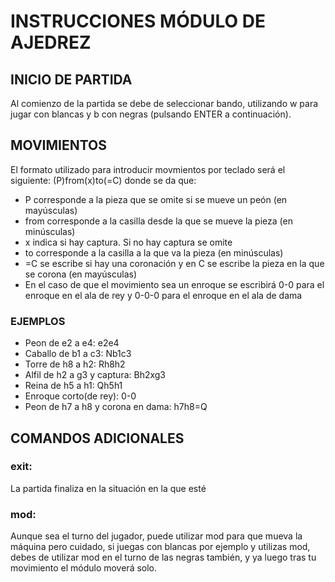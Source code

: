 

# INSTRUCCIONES MÓDULO DE AJEDREZ 

## INICIO DE PARTIDA

Al comienzo de la partida se debe de seleccionar bando, utilizando w para jugar con blancas y b con negras (pulsando ENTER a continuación).

## MOVIMIENTOS

El formato utilizado para introducir movmientos por teclado será el siguiente:
(P)from(x)to(=C) donde se da que:
 - P corresponde a la pieza que se omite si se mueve un peón (en mayúsculas)
 - from corresponde a la casilla desde la que se mueve la pieza (en minúsculas)
 - x indica si hay captura. Si no hay captura se omite
 - to corresponde a la casilla a la que va la pieza (en minúsculas)
 - =C se escribe si hay una coronación y en C se escribe la pieza en la que se corona (en mayúsculas)
 - En el caso de que el movimiento sea un enroque se escribirá 0-0 para el enroque en el ala de rey y 0-0-0 para el enroque en el ala de dama

### EJEMPLOS

* Peon de e2 a e4: e2e4
* Caballo de b1 a c3: Nb1c3
* Torre de h8 a h2: Rh8h2
* Alfil de h2 a g3 y captura: Bh2xg3
* Reina de h5 a h1: Qh5h1
* Enroque corto(de rey): 0-0
* Peon de h7 a h8 y corona en dama: h7h8=Q


## COMANDOS ADICIONALES

### exit: 
La partida finaliza en la situación en la que esté

### mod:

Aunque sea el turno del jugador, puede utilizar mod para que mueva la máquina pero cuidado, si juegas con blancas por ejemplo y utilizas mod, debes de utilizar mod en el turno de las negras también, y ya luego tras tu movimiento el módulo moverá solo.














